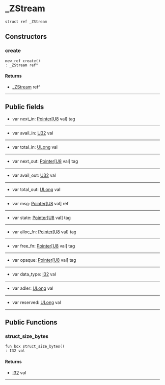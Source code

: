 # _ZStream

```pony
struct ref _ZStream
```

## Constructors

### create

```pony
new ref create()
: _ZStream ref^
```

#### Returns

* [_ZStream](.-compression-_ZStream) ref^

---

## Public fields

* var next_in: [Pointer](builtin-Pointer)\[[U8](builtin-U8) val\] tag

---

* var avail_in: [U32](builtin-U32) val

---

* var total_in: [ULong](builtin-ULong) val

---

* var next_out: [Pointer](builtin-Pointer)\[[U8](builtin-U8) val\] tag

---

* var avail_out: [U32](builtin-U32) val

---

* var total_out: [ULong](builtin-ULong) val

---

* var msg: [Pointer](builtin-Pointer)\[[U8](builtin-U8) val\] ref

---

* var state: [Pointer](builtin-Pointer)\[[U8](builtin-U8) val\] tag

---

* var alloc_fn: [Pointer](builtin-Pointer)\[[U8](builtin-U8) val\] tag

---

* var free_fn: [Pointer](builtin-Pointer)\[[U8](builtin-U8) val\] tag

---

* var opaque: [Pointer](builtin-Pointer)\[[U8](builtin-U8) val\] tag

---

* var data_type: [I32](builtin-I32) val

---

* var adler: [ULong](builtin-ULong) val

---

* var reserved: [ULong](builtin-ULong) val

---

## Public Functions

### struct_size_bytes

```pony
fun box struct_size_bytes()
: I32 val
```

#### Returns

* [I32](builtin-I32) val

---

